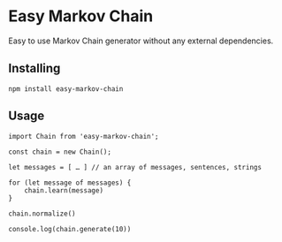 # Easy Markov Chain

Easy to use Markov Chain generator without any external dependencies.

## Installing


```
npm install easy-markov-chain
```

## Usage

```javscript
import Chain from 'easy-markov-chain';

const chain = new Chain();

let messages = [ … ] // an array of messages, sentences, strings

for (let message of messages) {
    chain.learn(message)
}

chain.normalize()

console.log(chain.generate(10))
```
